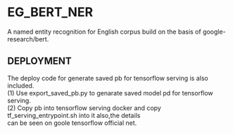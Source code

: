 # EG_BERT_NER
A named entity recognition for English corpus build on the basis of google-research/bert.     

## DEPLOYMENT
The deploy code for generate saved pb for tensorflow serving is also included.    
(1) Use export_saved_pb.py to genarate saved model pd for tensorflow serving.   
(2) Copy pb into tensorflow serving docker and copy tf_serving_entrypoint.sh into it also,the details     
can be seen on goole tensorflow official net.   
